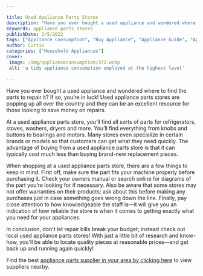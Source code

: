 ```yaml
---

title: Used Appliance Parts Stores
description: "Have you ever bought a used appliance and wondered where to find the parts to repair it? If so, you’re in luck! Used appliance par...continue on"
keywords: appliance parts stores
publishDate: 2/5/2022
tags: ["Appliance Consumption", "Buy Appliance", "Appliance Guide", "Appliance Parts"]
author: Curtis
categories: ["Household Appliances"]
cover: 
 image: /img/applianceconsumption/372.webp
 alt: 'a tidy appliance consumption employed at the highest level'

---
```


Have you ever bought a used appliance and wondered where to find the parts to repair it? If so, you’re in luck! Used appliance parts stores are popping up all over the country and they can be an excellent resource for those looking to save money on repairs.

At a used appliance parts store, you’ll find all sorts of parts for refrigerators, stoves, washers, dryers and more. You’ll find everything from knobs and buttons to bearings and motors. Many stores even specialize in certain brands or models so that customers can get what they need quickly. The advantage of buying from a used appliance parts store is that it can typically cost much less than buying brand-new replacement pieces.

When shopping at a used appliance parts store, there are a few things to keep in mind. First off, make sure the part fits your machine properly before purchasing it. Check your owners manual or search online for diagrams of the part you’re looking for if necessary. Also be aware that some stores may not offer warranties on their products; ask about this before making any purchases just in case something goes wrong down the line. Finally, pay close attention to how knowledgeable the staff is—it will give you an indication of how reliable the store is when it comes to getting exactly what you need for your appliances. 

In conclusion, don't let repair bills break your budget; instead check out local used appliance parts stores! With just a little bit of research and know-how, you'll be able to locate quality pieces at reasonable prices—and get back up and running again quickly!

Find the best <a href="/pages/appliance-parts-suppliers/">appliance parts supplier in your area by clicking here</a> to view suppliers nearby.
